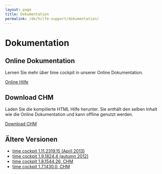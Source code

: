 ```yaml
---
layout: page
title: Dokumentation
permalink: /de/hilfe-support/dokumentation/
---
```


<h1 xmlns="http://www.w3.org/1999/xhtml">Dokumentation</h1><h2 xmlns="http://www.w3.org/1999/xhtml">Online Dokumentation</h2><p xmlns="http://www.w3.org/1999/xhtml">Lernen Sie mehr über time cockpit in unserer Online Dokumentation.</p><p class="textaligncenter" xmlns="http://www.w3.org/1999/xhtml">
  <a href="http://help.timecockpit.com/" class="linkButton" target="_blank" title="Online Hilfe für time cockpit">Online Hilfe</a>
</p><h2 xmlns="http://www.w3.org/1999/xhtml">Download CHM</h2><p xmlns="http://www.w3.org/1999/xhtml">Laden Sie die kompilierte HTML Hilfe herunter. Sie enthält den selben Inhalt wie die Online Dokumentation und kann offline genutzt werden.</p><p class="textaligncenter" xmlns="http://www.w3.org/1999/xhtml">
  <a class="linkButton" href="http://statictimecockpit.blob.core.windows.net/documentation/TimeCockpit.Documentation.1.11.2319.15.chm" title="Kompilierte HTML Hilfe für time cockpit">Download CHM</a>
</p><h2 xmlns="http://www.w3.org/1999/xhtml">Ältere Versionen</h2><ul xmlns="http://www.w3.org/1999/xhtml">
  <li>
    <a href="http://statictimecockpit.blob.core.windows.net/documentation/TimeCockpit.Documentation.1.11.2319.15.chm" target="_blank">time cockpit 1.11.2319.15 (April 2013)</a>
  </li>
  <li>
    <a href="http://statictimecockpit.blob.core.windows.net/documentation/TimeCockpit.Documentation.1.9.1824.4.chm" target="_blank">time cockpit 1.9.1824.4 (autumn 2012)</a>
  </li>
  <li>
    <a href="http://statictimecockpit.blob.core.windows.net/documentation/TimeCockpit.Documentation1.8.1544.26.chm">time cockpit 1.8.1544.26, CHM</a>
  </li>
  <li>
    <a href="http://statictimecockpit.blob.core.windows.net/documentation/TimeCockpit.Documentation.1.7.1430.0.chm">time cockpit 1.7.1430.0, CHM</a>
  </li>
</ul>